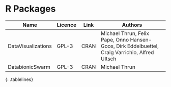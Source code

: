 


# R Packages

<style>
.tablelines table, .tablelines td, .tablelines th {
        border: 1px solid black;
        }
</style>

| Name                | Licence    | Link | Authors                                                                                        |
|---------------------|------------|------|------------------------------------------------------------------------------------------------|
| DataVisualizations  | GPL-3      | CRAN | Michael Thrun, Felix Pape, Onno Hansen-Goos, Dirk Eddelbuettel, Craig Varrichio, Alfred Ultsch |
| DatabionicSwarm     | GPL-3      | CRAN | Michael Thrun                                                                                  |

{: .tablelines}
